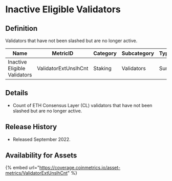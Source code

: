 # Inactive Eligible Validators

## Definition

Validators that have not been slashed but are no longer active.

| Name                         | MetricID             | Category | Subcategory | Type | Unit       | Interval |
| ---------------------------- | -------------------- | -------- | ----------- | ---- | ---------- | -------- |
| Inactive Eligible Validators | ValidatorExtUnslhCnt | Staking  | Validators  | Sum  | Validators | 1 day    |

## Details

* Count of ETH Consensus Layer (CL) validators that have not been slashed but are no longer active.

## Release History

* Released September 2022.

## Availability for Assets

{% embed url="https://coverage.coinmetrics.io/asset-metrics/ValidatorExtUnslhCnt" %}
